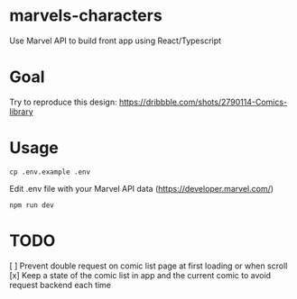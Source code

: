# marvels-characters
Use Marvel API to build front app using React/Typescript

# Goal

Try to reproduce this design: https://dribbble.com/shots/2790114-Comics-library

# Usage

`cp .env.example .env`

Edit .env file with your Marvel API data (https://developer.marvel.com/)

`npm run dev`

# TODO

[ ] Prevent double request on comic list page at first loading or when scroll
[x] Keep a state of the comic list in app and the current comic to avoid request backend each time